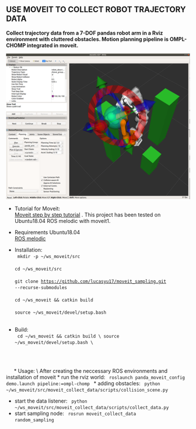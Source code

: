 USE MOVEIT TO COLLECT ROBOT TRAJECTORY DATA
--------------------------------------------

**Collect trajectory data from a 7-DOF pandas robot arm in a Rviz environment with cluttered obstacles. Motion planning pipeline is OMPL-CHOMP integrated in moveit.**

![Planning using pandas and OMPL-CHOMP pipeline](pandas_sampling.png)

 * Tutorial for Moveit: \
[Moveit step by step tutorial](https://ros-planning.github.io/moveit_tutorials/doc/getting_started/getting_started.html)
 . This project has been tested on Ubuntu18.04 ROS melodic with moveit1.
 * Requirements
Ubuntu18.04 \
[ROS melodic](http://wiki.ros.org/melodic/Installation/Ubuntu)
	
 * Installation:\
   <code> mkdir -p ~/ws_moveit/src \
             cd ~/ws_moveit/src \
	     git clone https://github.com/lucasyu17/moveit_sampling.git --recurse-submodules \
	     cd ~/ws_moveit && catkin build \
             source ~/ws_moveit/devel/setup.bash \
   </code> 
  * Build:\
   <code> cd ~/ws_moveit && catkin build \ source ~/ws_moveit/devel/setup.bash \
   </code>
 * Usage: \
	After creating the neccessary ROS environments and installation of moveit
   * run the rviz world: 
 	<code> roslaunch panda_moveit_config demo.launch pipeline:=ompl-chomp </code>
   * adding obstacles:
	<code> python ~/ws_moveit/src/moveit_collect_data/scripts/collision_scene.py </code>

   * start the data listener:
	<code> python ~/ws_moveit/src/moveit_collect_data/scripts/collect_data.py </code>
   * start sampling node:
	<code> rosrun moveit_collect_data random_sampling </code>

